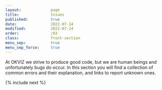 ```yaml
---
layout:             page
title:              Issues
published:          true
date:               2022-07-14
modified:           2022-07-14
order:              /03
class:              front-section
menu_sep:           true
menu_sep_force:     true
---
```


At OKVIZ we strive to produce good code, but we are human beings and unfortunately bugs do occur. In this section you will find a collection of common errors and their explanation, and links to report unknown ones.

{% include next %}